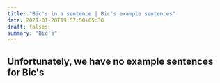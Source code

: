 ```yaml
---
title: "Bic's in a sentence | Bic's example sentences"
date: 2021-01-20T19:57:50+05:30
draft: falses
summary: "Bic's"
---
```

## Unfortunately, we have no example sentences for Bic's                 
